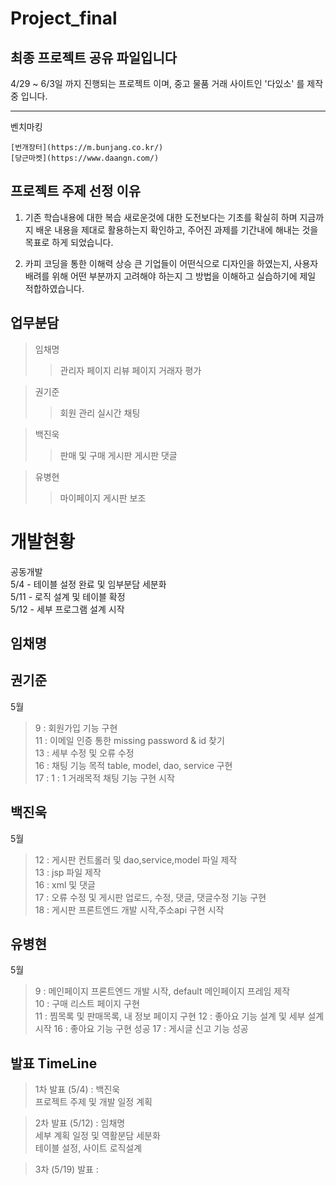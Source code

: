 # Project_final
## 최종 프로젝트 공유 파일입니다

4/29 ~ 6/3일 까지 진행되는 프로젝트 이며,
중고 물품 거래 사이트인 '다있소' 를 제작중 입니다.

------------
벤치마킹
```
[번개장터](https://m.bunjang.co.kr/)
[당근마켓](https://www.daangn.com/)
```

프로젝트 주제 선정 이유
------------
1. 기존 학습내용에 대한 복습
  새로운것에 대한 도전보다는 기초를 확실히 하며
  지금까지 배운 내용을 제대로 활용하는지 확인하고,
  주어진 과제를 기간내에 해내는 것을 목표로 하게 되었습니다.

2. 카피 코딩을 통한 이해력 상승
  큰 기업들이 어떤식으로 디자인을 하였는지,
  사용자 배려를 위해 어떤 부분까지 고려해야 하는지
  그 방법을 이해하고 실습하기에 제일 적합하였습니다.
  
  
업무분담  
------------
>임채명
>  >관리자 페이지
>  >리뷰 페이지
>  >거래자 평가
  
>권기준
>  >회원 관리
>  >실시간 채팅
  
>백진욱
>  >판매 및 구매 게시판
>  >게시판 댓글
  
>유병현
>  >마이페이지
>  >게시판 보조
  
 
# 개발현황
공동개발  
5/4 - 테이블 설정 완료 및 임부분담 세분화  
5/11 - 로직 설계 및 테이블 확정  
5/12 - 세부 프로그램 설계 시작  

## 임채명

## 권기준
5월
>9 : 회원가입 기능 구현  
>11 : 이메일 인증 통한 missing password & id 찾기  
>13 : 세부 수정 및 오류 수정  
>16 : 채팅 기능 목적 table, model, dao, service 구현  
>17 : 1 : 1 거래목적 채팅 기능 구현 시작  

## 백진욱  
5월  
>12 : 게시판 컨트롤러 및 dao,service,model 파일 제작  
>13 : jsp 파일 제작  
>16 : xml 및 댓글  
>17 : 오류 수정 및 게시판 업로드, 수정, 댓글, 댓글수정 기능 구현  
>18 : 게시판 프론트엔드 개발 시작,주소api 구현 시작

## 유병현
5월
>9  : 메인페이지 프론트엔드 개발 시작, default 메인페이지 프레임 제작  
>10 : 구매 리스트 페이지 구현  
>11 : 찜목록 및 판매목록, 내 정보 페이지 구현
>12 : 좋아요 기능 설계 및 세부 설계 시작
>16 : 좋아요 기능 구현 성공
>17 : 게시글 신고 기능 성공

발표  TimeLine
-------------------
> 1차 발표 (5/4) : 백진욱  
> 프로젝트 주제 및 개발 일정 계획  

> 2차 발표 (5/12) : 임채명  
> 세부 계획 일정 및 역활분담 세분화  
> 테이블 설정, 사이트 로직설계  

> 3차 (5/19) 발표 :   
> 
